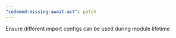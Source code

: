 ```yaml
---
"codemod-missing-await-act": patch
---
```


Ensure different import configs can be used during module lifetime
